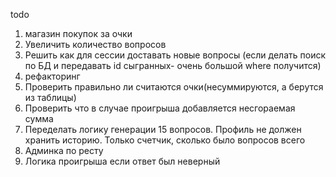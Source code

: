 todo
1) магазин покупок за очки
3) Увеличить количество вопросов
4) Решить как для сессии доставать новые вопросы (если делать поиск по БД и передавать id сыгранных- очень большой where получится)
5) рефакторинг
6) Проверить правильно ли считаются очки(несуммируются, а берутся из таблицы)
7) Проверить что в случае проигрыша добавляется несгораемая сумма
8) Переделать логику генерации 15 вопросов. Профиль не должен хранить историю. Только счетчик, сколько было вопросов всего
9) Админка по ресту
10) Логика проигрыша если ответ был неверный